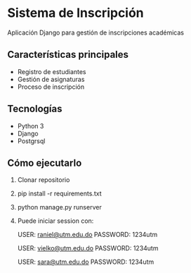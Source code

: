 # Sistema de Inscripción

Aplicación Django para gestión de inscripciones académicas

## Características principales
- Registro de estudiantes
- Gestión de asignaturas
- Proceso de inscripción

## Tecnologías
- Python 3
- Django
- Postgrsql

## Cómo ejecutarlo
1. Clonar repositorio
2. pip install -r requirements.txt
3. python manage.py runserver
4. Puede iniciar session con:
   
   USER: raniel@utm.edu.do
   PASSWORD: 1234utm

   USER: vielko@utm.edu.do
   PASSWORD: 1234utm

   USER: sara@utm.edu.do
   PASSWORD: 1234utm

   

   
   
